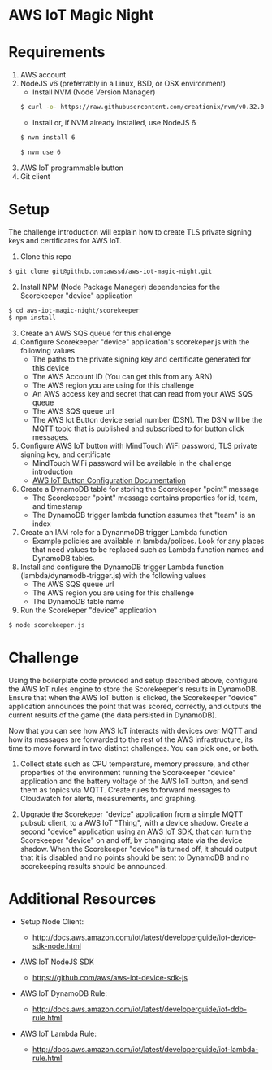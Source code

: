 # AWS IoT Magic Night

# Requirements

1. AWS account
2. NodeJS v6 (preferrably in a Linux, BSD, or OSX environment)
    - Install NVM (Node Version Manager)
    ```sh
    $ curl -o- https://raw.githubusercontent.com/creationix/nvm/v0.32.0/install.sh | bash
    ```
    - Install or, if NVM already installed, use NodeJS 6
    ```sh
    $ nvm install 6
    ```
    ```sh
    $ nvm use 6
    ```
3. AWS IoT programmable button
4. Git client

# Setup

The challenge introduction will explain how to create TLS private signing keys and certificates for AWS IoT.

1. Clone this repo
```sh
$ git clone git@github.com:awssd/aws-iot-magic-night.git
```
2. Install NPM (Node Package Manager) dependencies for the Scorekeeper "device" application
```sh
$ cd aws-iot-magic-night/scorekeeper
$ npm install
```
3. Create an AWS SQS queue for this challenge
4. Configure Scorekeeper "device" application's scorekeper.js with the following values
    - The paths to the private signing key and certificate generated for this device
    - The AWS Account ID (You can get this from any ARN)
    - The AWS region you are using for this challenge
    - An AWS access key and secret that can read from your AWS SQS queue
    - The AWS SQS queue url
    - The AWS Iot Button device serial number (DSN). The DSN will be the MQTT topic that is published and subscribed to for button click messages.    
5. Configure AWS IoT button with MindTouch WiFi password, TLS private signing key, and certificate
    - MindTouch WiFi password will be available in the challenge introduction
    - [AWS IoT Button Configuration Documentation](http://docs.aws.amazon.com/iot/latest/developerguide/configure-iot.html)
6. Create a DynamoDB table for storing the Scorekeeper "point" message
    - The Scorekeeper "point" message contains properties for id, team, and timestamp
    - The DynamoDB trigger lambda function assumes that "team" is an index
7. Create an IAM role for a DynanmoDB trigger Lambda function
    - Example policies are available in lambda/polices. Look for any places that need values to be replaced such as Lambda function names and DynamoDB tables.
8. Install and configure the DynamoDB trigger Lambda function (lambda/dynamodb-trigger.js) with the following values
    - The AWS SQS queue url
    - The AWS region you are using for this challenge
    - The DynamoDB table name
9. Run the Scorekeper "device" application
```sh
$ node scorekeeper.js
```
# Challenge

Using the boilerplate code provided and setup described above, configure the AWS IoT rules engine to store the Scorekeeper's results in DynamoDB. Ensure that when the AWS IoT button is clicked, the Scorekeeper "device" application announces the point that was scored, correctly, and outputs the current results of the game (the data persisted in DynamoDB).

Now that you can see how AWS IoT interacts with devices over MQTT and how its messages are forwarded to the rest of the AWS infrastructure, its time to move forward in two distinct challenges. You can pick one, or both.

1. Collect stats such as CPU temperature, memory pressure, and other properties of the environment running the Scorekeeper "device" application and the battery voltage of the AWS IoT button, and send them as topics via MQTT. Create rules to forward messages to Cloudwatch for alerts, measurements, and graphing.

2. Upgrade the Scorekeper "device" application from a simple MQTT pubsub client, to a AWS IoT "Thing", with a device shadow. Create a second "device" application using an [AWS IoT SDK](https://aws.amazon.com/iot/sdk/), that can turn the Scorekeeper "device" on and off, by changing state via the device shadow. When the Scorekeeper "device" is turned off, it should output that it is disabled and no points should be sent to DynamoDB and no scorekeeping results should be announced.

# Additional Resources

* Setup Node Client:
    - http://docs.aws.amazon.com/iot/latest/developerguide/iot-device-sdk-node.html

* AWS IoT NodeJS SDK
    - https://github.com/aws/aws-iot-device-sdk-js

* AWS IoT DynamoDB Rule:
    - http://docs.aws.amazon.com/iot/latest/developerguide/iot-ddb-rule.html

* AWS IoT Lambda Rule:
    - http://docs.aws.amazon.com/iot/latest/developerguide/iot-lambda-rule.html
